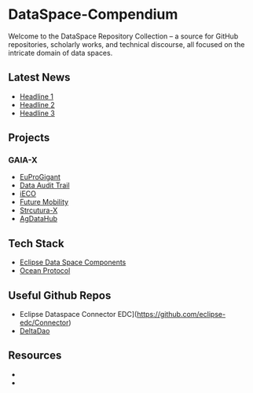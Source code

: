# DataSpace-Compendium
Welcome to the DataSpace Repository Collection – a source for GitHub repositories, scholarly works, and technical discourse, all focused on the intricate domain of data spaces. 

## Latest News

- [Headline 1](https://www.example.com/news1)
- [Headline 2](https://www.example.com/news2)
- [Headline 3](https://www.example.com/news3)

## Projects

### GAIA-X
- [EuProGigant](https://portal.euprogigant.io/)
- [Data Audit Trail](https://github.com/deltaDAO/Ocean-Protocol-Use-Cases/blob/main/Ocean%20Protocol%20Use%20Case%20-%20Data%20Audit%20Trail.pdf)
- [iECO](https://ieco-gaiax.de)
- [Future Mobility](https://www.gaia-x4futuremobility.de)
- [Strcutura-X](https://gaia-x.eu/news/latest-news/structura-x-lighthouse-project-for-european-cloud-infrastructure-is-launched-concrete-implementation-and-alignment-with-the-gaia-x-roadmap-of-compatible-services)
- [AgDataHub](https://www.data-infrastructure.eu/GAIAX/Redaktion/EN/Artikel/UseCases/smart-agriculture-data-exchange-in-agriculture.html)

## Tech Stack

- [Eclipse Data  Space Components](https://github.com/eclipse-edc)
- [Ocean Protocol](https://docs.oceanprotocol.com/developers/architecture)

## Useful Github Repos

- Eclipse Dataspace Connector EDC](https://github.com/eclipse-edc/Connector)
- [DeltaDao](https://github.com/deltaDAO)


## Resources

- []()
- []()

